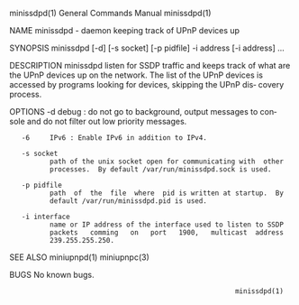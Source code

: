 minissdpd(1)             General Commands Manual            minissdpd(1)

NAME
       minissdpd - daemon keeping track of UPnP devices up

SYNOPSIS
       minissdpd  [-d]  [-s socket] [-p pidfile] -i address [-i address]
       ...

DESCRIPTION
       minissdpd listen for SSDP traffic and keeps track of what are the
       UPnP  devices up on the network.  The list of the UPnP devices is
       accessed by programs looking for devices, skipping the UPnP  dis‐
       covery process.

OPTIONS
       -d     debug  :  do not go to background, output messages to con‐
              sole and do not filter out low priority messages.

       -6     IPv6 : Enable IPv6 in addition to IPv4.

       -s socket
              path of the unix socket open for communicating with  other
              processes.  By default /var/run/minissdpd.sock is used.

       -p pidfile
              path  of  the  file  where  pid is written at startup.  By
              default /var/run/minissdpd.pid is used.

       -i interface
              name or IP address of the interface used to listen to SSDP
              packets   comming   on   port   1900,   multicast  address
              239.255.255.250.

SEE ALSO
       miniupnpd(1) miniupnpc(3)

BUGS
       No known bugs.

                                                            minissdpd(1)
